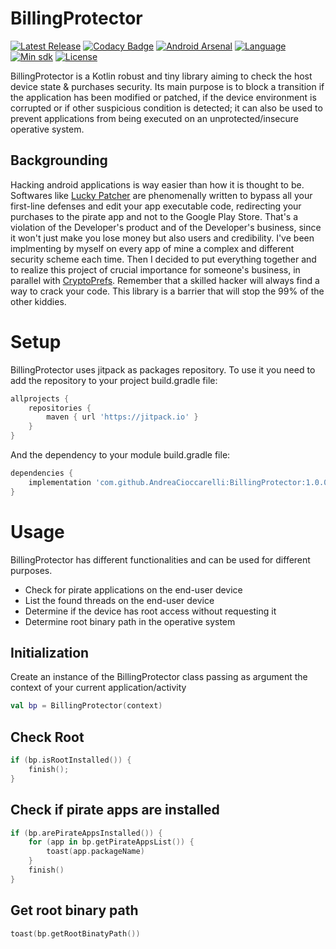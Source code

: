 # BillingProtector
[![Latest Release](https://jitpack.io/v/AndreaCioccarelli/BillingProtector.svg)](https://jitpack.io/#AndreaCioccarelli/BillingProtector)
[![Codacy Badge](https://api.codacy.com/project/badge/Grade/a5bcdb5592d042f1825457fb9fafb778)](https://www.codacy.com/app/cioccarelliandrea01/BillingProtector)
[![Android Arsenal](https://img.shields.io/badge/Android%20Arsenal-BillingProtector-green.svg?style=flat)](https://android-arsenal.com/details/1/7289)
[![Language](https://img.shields.io/badge/language-kotlin-orange.svg)](https://github.com/AndreaCioccarelli/LogKit/blob/master/library/build.gradle)
[![Min sdk](https://img.shields.io/badge/minsdk-14-yellow.svg)](https://github.com/AndreaCioccarelli/LogKit/blob/master/library/build.gradle)
[![License](https://img.shields.io/hexpm/l/plug.svg)](https://github.com/AndreaCioccarelli/BillingProtector/blob/master/LICENSE)

BillingProtector is a Kotlin robust and tiny library aiming to check the host device state & purchases security. 
Its main purpose is to block a transition if the application has been modified or patched, if the device environment is corrupted or if other suspicious condition is detected; it can also be used to prevent applications from being executed on an unprotected/insecure operative system.

## Backgrounding
Hacking android applications is way easier than how it is thought to be. Softwares like [Lucky Patcher](https://www.luckypatchers.com) are phenomenally written to bypass all your first-line defenses and edit your app executable code, redirecting your purchases to the pirate app and not to the Google Play Store.
That's a violation of the Developer's product and of the Developer's business, since it won't just make you lose money but also users and credibility.
I've been implmenting by myself on every app of mine a complex and different security scheme each time. Then I decided to put everything together and to realize this project of crucial importance for someone's business, in parallel with [CryptoPrefs](https://github.com/AndreaCioccarelli/CryptoPrefs).
Remember that a skilled hacker will always find a way to crack your code. This library is a barrier that will stop the 99% of the other kiddies.

# Setup
BillingProtector uses jitpack as packages repository.
To use it you need to add the repository to your project build.gradle file:
```gradle
allprojects {
    repositories {
        maven { url 'https://jitpack.io' }
    }
}
```
And the dependency to your module build.gradle file:
```gradle
dependencies {
    implementation 'com.github.AndreaCioccarelli:BillingProtector:1.0.0'
}
```

# Usage
BillingProtector has different functionalities and can be used for different purposes.
- Check for pirate applications on the end-user device
- List the found threads on the end-user device
- Determine if the device has root access without requesting it
- Determine root binary path in the operative system

## Initialization
Create an instance of the BillingProtector class passing as argument the context of your current application/activity
```kotlin
val bp = BillingProtector(context)
```

## Check Root
```kotlin
if (bp.isRootInstalled()) {
    finish();
}
```

## Check if pirate apps are installed
```kotlin
if (bp.arePirateAppsInstalled()) {
    for (app in bp.getPirateAppsList()) {
        toast(app.packageName)
    }
    finish()
}
```

## Get root binary path
```kotlin
toast(bp.getRootBinatyPath())
```
